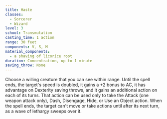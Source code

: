 ```yaml
---
title: Haste
classes:
  - Sorcerer
  - Wizard
level: 3
school: Transmutation
casting_time: 1 action
range: 30 feet
components: V, S, M
material_components:
  - a shaving of licorice root
duration: Concentration, up to 1 minute
saving_throw: None
---
```


Choose a willing creature that you can see within range. Until the spell ends, the target's speed is doubled, it gains a +2 bonus to AC, it has advantage on Dexterity saving throws, and it gains an additional action on each of its turns. That action can be used only to take the Attack (one weapon attack only), Dash, Disengage, Hide, or Use an Object action. When the spell ends, the target can't move or take actions until after its next turn, as a wave of lethargy sweeps over it.
